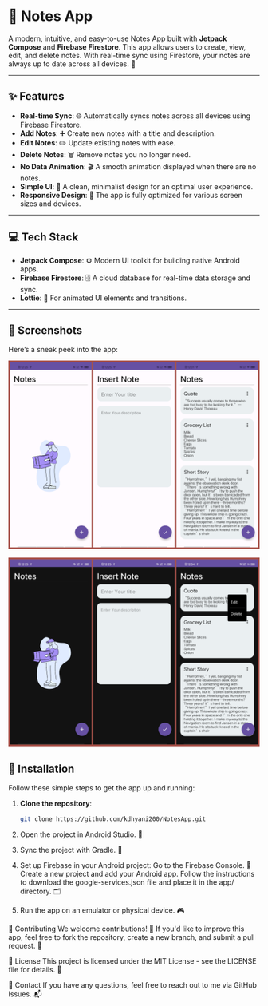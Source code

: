 # 📝 **Notes App** 

A modern, intuitive, and easy-to-use Notes App built with **Jetpack Compose** and **Firebase Firestore**. This app allows users to create, view, edit, and delete notes. With real-time sync using Firestore, your notes are always up to date across all devices. 🔄

---

## ✨ Features

- **Real-time Sync**: 🌐 Automatically syncs notes across all devices using Firebase Firestore.
- **Add Notes**: ➕ Create new notes with a title and description.
- **Edit Notes**: ✏️ Update existing notes with ease.
- **Delete Notes**: 🗑️ Remove notes you no longer need.
- **No Data Animation**: 🎬 A smooth animation displayed when there are no notes.
- **Simple UI**: 🎨 A clean, minimalist design for an optimal user experience.
- **Responsive Design**: 📱 The app is fully optimized for various screen sizes and devices.

---

## 💻 Tech Stack

- **Jetpack Compose**: ⚙️ Modern UI toolkit for building native Android apps.
- **Firebase Firestore**: 🗄️ A cloud database for real-time data storage and sync.
- **Lottie**: 💫 For animated UI elements and transitions.

---

## 📸 Screenshots

Here’s a sneak peek into the app:

![Day_Mode](first.png)

![Dark_Mode](second.png)

## 🚀 Installation

Follow these simple steps to get the app up and running:

1. **Clone the repository**:
   ```bash
   git clone https://github.com/kdhyani200/NotesApp.git

2. Open the project in Android Studio. 📱

3. Sync the project with Gradle. 🔄

4. Set up Firebase in your Android project:
    Go to the Firebase Console. 🌟
    Create a new project and add your Android app.
    Follow the instructions to download the google-services.json file and place it in the app/ directory. 🗂️
5. Run the app on an emulator or physical device. 🎮

🤝 Contributing
We welcome contributions! 🎉 If you'd like to improve this app, feel free to fork the repository, create a new branch, and submit a pull request. 🔄

📜 License
This project is licensed under the MIT License - see the LICENSE file for details. 📑

📧 Contact
If you have any questions, feel free to reach out to me via GitHub Issues. 📬

